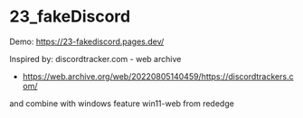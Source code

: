 # 23_fakeDiscord
Demo: https://23-fakediscord.pages.dev/

Inspired by: discordtracker.com - web archive
- https://web.archive.org/web/20220805140459/https://discordtrackers.com/

and combine with windows feature win11-web from rededge
